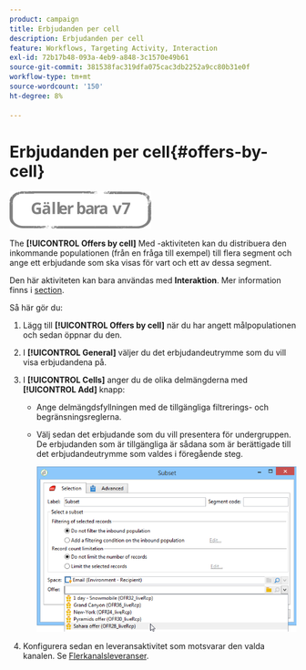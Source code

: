 ```yaml
---
product: campaign
title: Erbjudanden per cell
description: Erbjudanden per cell
feature: Workflows, Targeting Activity, Interaction
exl-id: 72b17b48-093a-4eb9-a848-3c1570e49b61
source-git-commit: 381538fac319dfa075cac3db2252a9cc80b31e0f
workflow-type: tm+mt
source-wordcount: '150'
ht-degree: 8%

---
```


# Erbjudanden per cell{#offers-by-cell}

![](../../assets/v7-only.svg)

The **[!UICONTROL Offers by cell]** Med -aktiviteten kan du distribuera den inkommande populationen (från en fråga till exempel) till flera segment och ange ett erbjudande som ska visas för vart och ett av dessa segment.

Den här aktiviteten kan bara användas med **Interaktion**. Mer information finns i [section](../../interaction/using/about-outbound-channels.md).

Så här gör du:

1. Lägg till **[!UICONTROL Offers by cell]** när du har angett målpopulationen och sedan öppnar du den.
1. I **[!UICONTROL General]** väljer du det erbjudandeutrymme som du vill visa erbjudandena på.
1. I **[!UICONTROL Cells]** anger du de olika delmängderna med **[!UICONTROL Add]** knapp:

   * Ange delmängdsfyllningen med de tillgängliga filtrerings- och begränsningsreglerna.
   * Välj sedan det erbjudande som du vill presentera för undergruppen. De erbjudanden som är tillgängliga är sådana som är berättigade till det erbjudandeutrymme som valdes i föregående steg.

      ![](assets/int_offer_per_cell1.png)

1. Konfigurera sedan en leveransaktivitet som motsvarar den valda kanalen. Se [Flerkanalsleveranser](cross-channel-deliveries.md).
